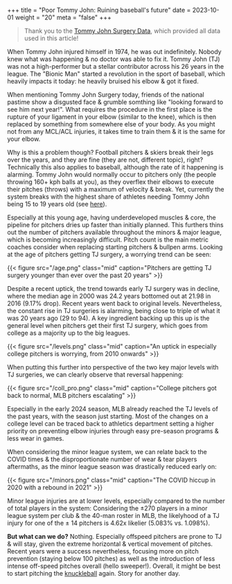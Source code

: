 +++
title = "Poor Tommy John: Ruining baseball's future"
date = 2023-10-01
weight = "20"
meta = "false"
+++

> Thank you to the [Tommy John Surgery Data](https://docs.google.com/spreadsheets/d/1gQujXQQGOVNaiuwSN680Hq-FDVsCwvN-3AazykOBON0/edit#gid=0), which provided all data used in this article!

When Tommy John injured himself in 1974, he was out indefinitely. Nobody knew what was happening & no doctor was able to fix it. Tommy John (TJ) was not a high-performer but a stellar contributor across his 26 years in the league. The "Bionic Man" started a revolution in the sport of baseball, which heavily impacts it today: he heavily bruised his elbow & got it fixed.

When mentioning Tommy John Surgery today, friends of the national pastime show a disgusted face & grumble somthing like "looking forward to see him next year!". What requires the procedure in the first place is the rupture of your ligament in your elbow (similar to the knee), which is then replaced by something from somewhere else of your body. As you might not from any MCL/ACL injuries, it takes time to train them & it is the same for your elbow.

Why is this a problem though? Football pitchers & skiers break their legs over the years, and they are fine (they are not, different topic), right? Technically this also applies to baseball, although the rate of it happening is alarming. Tommy John would normally occur to pitchers only (the people throwing 160+ kph balls at you), as they overflex their elbows to execute their pitches (throws) with a maximum of velocity & break. Yet, currently the system breaks with the highest share of athletes needing Tommy John being 15 to 19 years old (see [here](https://www.eurekalert.org/news-releases/765898)).

Especially at this young age, having underdeveloped muscles & core, the pipeline for pitchers dries up faster than initially planned. This furthers thins out the number of pitchers available throughout the minors & major league, which is becoming increasingly difficult. Pitch count is the main metric coaches consider when replacing starting pitchers & bullpen arms. Looking at the age of pitchers getting TJ surgery, a worrying trend can be seen:

{{< figure src="/age.png" class="mid"  caption="Pitchers are getting TJ surgery younger than ever over the past 20 years" >}}

Despite a recent uptick, the trend towards early TJ surgery was in decline, where the median age in 2000 was 24.2 years bottomed out at 21.98 in 2016 (9.17% drop). Recent years went back to original levels. Nevertheless, the constant rise in TJ surgeries is alarming, being close to triple of what it was 20 years ago (29 to 94). A key ingredient backing up this up is the general level when pitchers get their first TJ surgery, which goes from college as a majority up to the big leagues.

{{< figure src="/levels.png" class="mid"  caption="An uptick in especially college pitchers is worrying, from 2010 onwards" >}}

When putting this further into perspective of the two key major levels with TJ surgeries, we can clearly observe that reversal happening:

{{< figure src="/coll_pro.png" class="mid"  caption="College pitchers got back to normal, MLB pitchers escalating" >}}

Especially in the early 2024 season, MLB already reached the TJ levels of the past years, with the season just starting. Most of the changes on a college level can be traced back to athletics department setting a higher priority on preventing elbow injuries through easy pre-season programs & less wear in games.

When considering the minor league system, we can relate back to the COVID times & the disproportionate number of wear & tear players aftermaths, as the minor league season was drastically reduced early on:

{{< figure src="/minors.png" class="mid"  caption="The COVID hiccup in 2020 with a rebound in 2021" >}}

Minor league injuries are at lower levels, especially compared to the number of total players in the system: Considering the ±270 players in a minor league system per club & the 40-man roster in MLB, the likelyhood of a TJ injury for one of the ± 14 pitchers is 4.62x likelier (5.083% vs. 1.098%).


**But what can we do?** Nothing. Especially offspeed pitchers are prone to TJ & will stay, given the extreme horizontal & vertical movement of pitches. Recent years were a success nevertheless, focusing more on pitch prevention (staying below 100 pitches) as well as the introduction of less intense off-speed pitches overall (hello sweeper!). Overall, it might be best to start pitching the [knuckleball](https://www.youtube.com/watch?v=qusYTWQFIF8) again. Story for another day.